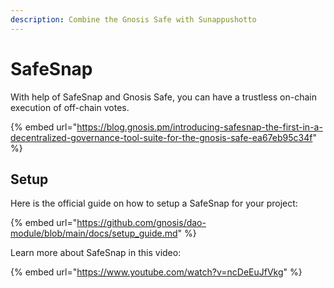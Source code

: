 ```yaml
---
description: Combine the Gnosis Safe with Sunappushotto
---
```


# SafeSnap

With help of SafeSnap and Gnosis Safe, you can have a trustless on-chain execution of off-chain votes.

{% embed url="https://blog.gnosis.pm/introducing-safesnap-the-first-in-a-decentralized-governance-tool-suite-for-the-gnosis-safe-ea67eb95c34f" %}

## Setup

Here is the official guide on how to setup a SafeSnap for your project:

{% embed url="https://github.com/gnosis/dao-module/blob/main/docs/setup_guide.md" %}

Learn more about SafeSnap in this video:

{% embed url="https://www.youtube.com/watch?v=ncDeEuJfVkg" %}


